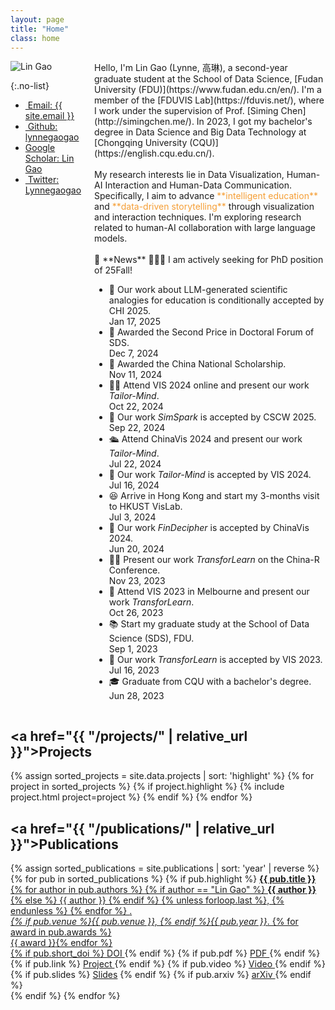 ```yaml
---
layout: page
title: "Home"
class: home
---
```


<div class="columns" markdown="1">

<div class="me" markdown="1">
<picture>
  <source srcset='/images/lynnegao.jpg' type='image/jpeg' />
  <img
    src='/images/lynnegao.jpg'
    alt='Lin Gao'>
</picture>

{:.no-list}

- <a href="mailto:{{ site.email }}"><i class="fas fa-envelope"></i>&nbsp;Email: {{ site.email }}</a>
- <a href="https://github.com/lynnegaogao"><i class="fab fa-github" aria-hidden="true"></i>&nbsp;Github: lynnegaogao</a>
- <a href="https://scholar.google.com/citations?user=9VqrBe0AAAAJ"><i class="fas fa-fw fa-graduation-cap" aria-hidden="true"></i>Google Scholar: Lin Gao</a>
- <a href="https://twitter.com/Lynnegaogao"><i class="fab fa-twitter" aria-hidden="true"></i>&nbsp;Twitter: Lynnegaogao</a>
</div>

<!--<div class="content" markdown="1">-->
<div class="intro" markdown="1">
Hello, I'm Lin Gao (Lynne, 高琳), a second-year graduate student at the School of Data Science, [Fudan University (FDU)](https://www.fudan.edu.cn/en/). I'm a member of the [FDUVIS Lab](https://fduvis.net/), where I work under the supervision of Prof. [Siming Chen](http://simingchen.me/). In 2023, I got my bachelor's degree in Data Science and Big Data Technology at [Chongqing University (CQU)](https://english.cqu.edu.cn/).
<!--In 2023, I graduated from [Chongqing University (CQU)](https://english.cqu.edu.cn/) with a bachelor's degree in Data Science and Big Data Technology, where I was advised by Prof. [Haibo Hu](http://www.cse.cqu.edu.cn/info/2030/2497.htm) and was part of the [CQU-VIVA Lab](http://www.cquviva.cn/).-->
<br><br>
My research interests lie in Data Visualization, Human-AI Interaction and Human-Data Communication. Specifically, I aim to advance <span style="color: #F59E35;">**intelligent education**</span> and <span style="color: #F59E35;">**data-driven storytelling**</span> through visualization and interaction techniques. I'm exploring research related to human-AI collaboration with large language models.
<br><br>
📢 **News**  
<span class="bounce">🙋🏻‍♀️ I am actively seeking for PhD position of 25Fall!</span>
<div class="news" markdown="1">
<div class="news-content">
<ul>
<li>
    <div class="news-item">
      <div class="news-content">
       🎉 Our work about LLM-generated scientific analogies for education is conditionally accepted by CHI 2025.
      </div>
      <time class="news-date">Jan 17, 2025</time>
    </div>
</li> 
<li>
    <div class="news-item">
      <div class="news-content">
       🥳 Awarded the Second Price in Doctoral Forum of SDS.
      </div>
      <time class="news-date">Dec 7, 2024</time>
    </div>
</li> 
<li>
    <div class="news-item">
      <div class="news-content">
       🥳 Awarded the China National Scholarship.
      </div>
      <time class="news-date">Nov 11, 2024</time>
    </div>
</li> 
<li>
    <div class="news-item">
      <div class="news-content">
       👩‍💻 Attend VIS 2024 online and present our work <i>Tailor-Mind</i>.
      </div>
      <time class="news-date">Oct 22, 2024</time>
    </div>
</li>
<li>
    <div class="news-item">
      <div class="news-content">
       🎉 Our work <i>SimSpark</i> is accepted by CSCW 2025.
      </div>
      <time class="news-date">Sep 22, 2024</time>
    </div>
  </li>
<li>
    <div class="news-item">
      <div class="news-content">
       🛳️ Attend ChinaVis 2024 and present our work <i>Tailor-Mind</i>.
      </div>
      <time class="news-date">Jul 22, 2024</time>
    </div>
  </li>
  <li>
    <div class="news-item">
      <div class="news-content">
       🎉 Our work <i>Tailor-Mind</i> is accepted by VIS 2024.
      </div>
      <time class="news-date">Jul 16, 2024</time>
    </div>
  </li>
  <li>
    <div class="news-item">
      <div class="news-content">
        😆 Arrive in Hong Kong and start my 3-months visit to <a href="http://vis.cse.ust.hk/" style="color: inherit; text-decoration: none;">HKUST VisLab</a>.
      </div>
      <time class="news-date">Jul 3, 2024</time>
    </div>
  </li>
  <li>
    <div class="news-item">
      <div class="news-content">
        🎉 Our work <i>FinDecipher</i> is accepted by ChinaVis 2024.
      </div>
      <time class="news-date">Jun 20, 2024</time>
    </div>
  </li>
   <li>
    <div class="news-item">
      <div class="news-content">
        👩‍💻 Present our work <i>TransforLearn</i> on the China-R Conference.
      </div>
      <time class="news-date">Nov 23, 2023</time>
    </div>
  </li>
  <li>
    <div class="news-item">
      <div class="news-content">
      🦘 Attend VIS 2023 in Melbourne and present our work <i>TransforLearn</i>.
      </div>
      <time class="news-date">Oct 26, 2023</time>
    </div>
  </li>
  <li>
    <div class="news-item">
      <div class="news-content">
      📚 Start my graduate study at the School of Data Science (SDS), FDU.
      </div>
      <time class="news-date">Sep 1, 2023</time>
    </div>
  </li>
  <li>
    <div class="news-item">
      <div class="news-content">
      🎉 Our work <i>TransforLearn</i> is accepted by VIS 2023.
      </div>
      <time class="news-date">Jul 16, 2023</time>
    </div>
  </li>
  <li>
    <div class="news-item">
      <div class="news-content">
      🎓 Graduate from CQU with a bachelor's degree.
      </div>
      <time class="news-date">Jun 28, 2023</time>
    </div>
  </li>
</ul>
</div>
</div>

</div>

<!--<div class="news" markdown="1">
## News

<ul>
  <li>
    <div class="news-item">
      <div class="news-content">
        Received the Best Paper Award at the XYZ Conference.
      </div>
      <time class="news-date">2024-07-01</time>
    </div>
  </li>
  <li>
    <div class="news-item">
      <div class="news-content">
        Presented at the ABC Workshop on Visual Analytics.
      </div>
      <time class="news-date">2024-06-15</time>
    </div>
  </li>
  <li>
    <div class="news-item">
      <div class="news-content">
        Started a new research project on intelligent education.
      </div>
      <time class="news-date">2024-05-20</time>
    </div>
  </li>
</ul>
</div>-->

<!--</div>-->

</div>

## <a href="{{ "/projects/" | relative_url }}">Projects</a>

<div class="featured-projects">
  {% assign sorted_projects = site.data.projects | sort: 'highlight' %}
  {% for project in sorted_projects %}
    {% if project.highlight %}
      {% include project.html project=project %}
    {% endif %}
  {% endfor %}
</div>

<!--<a href="{{ "/projects/" | relative_url }}" class="button">
  <i class="fas fa-chevron-circle-right"></i>
  Show More Projects
</a>-->

## <a href="{{ "/publications/" | relative_url }}">Publications</a>

<div class="featured-publications">
  {% assign sorted_publications = site.publications | sort: 'year' | reverse %}
  {% for pub in sorted_publications %}
    {% if pub.highlight %}
      <a href="{{ pub.pdf }}" class="publication">
        <strong>{{ pub.title }}</strong>
        <br>
        <span class="authors">
          {% for author in pub.authors %}
            {% if author == "Lin Gao" %}
              <strong style="text-decoration: underline;">{{ author }}</strong>
            {% else %}
            {{ author }}
          {% endif %}
          {% unless forloop.last %}, {% endunless %}
          {% endfor %}
        </span>.
        <br>
        <i>{% if pub.venue %}{{ pub.venue }}, {% endif %}{{ pub.year }}</i>.
        {% for award in pub.awards %}<br/><span class="award"><i class="fas fa-{% if award == "Best Paper Award" %}trophy{% else %}award{% endif %}" aria-hidden="true"></i> {{ award }}</span>{% endfor %}
        <div class="extra-links">
          {% if pub.short_doi %}
            <a href="http://doi.org/{{ pub.short_doi }}">
              <i class="fas fa-book" aria-hidden="true"></i> DOI
            </a>
          {% endif %}
          <!-- PDF 图标 -->
          {% if pub.pdf %}
            <a href="{{ pub.pdf }}" class="icon-link">
              <i class="far fa-file-pdf" aria-hidden="true"></i> PDF
            </a>
          {% endif %}
          <!-- 项目网站图标 -->
          {% if pub.link %}
            <a href="{{ pub.link }}" class="icon-link">
              <i class="fas fa-link" aria-hidden="true"></i> Project
            </a>
          {% endif %}
          <!-- 视频图标 -->
          {% if pub.video %}
            <a href="{{ pub.video }}" class="icon-link">
              <i class="fas fa-video" aria-hidden="true"></i> Video
            </a>
          {% endif %}
          {% if pub.slides %}
            <a href="{{ project.slides }}"><i class="fas fa-file-powerpoint" aria-hidden="true"></i> Slides</a>
          {% endif %}
          {% if pub.arxiv %}
      <a href="{{ pub.arxiv }}">
        <i class="fas fa-archive" aria-hidden="true"></i> arXiv
      </a>
      {% endif %}
        </div>
      </a>
    {% endif %}
  {% endfor %}
</div>

<!--<a href="{{ "/publications/" | relative_url }}" class="button">
  <i class="fas fa-chevron-circle-right"></i>
  Show All Publications
</a>-->
